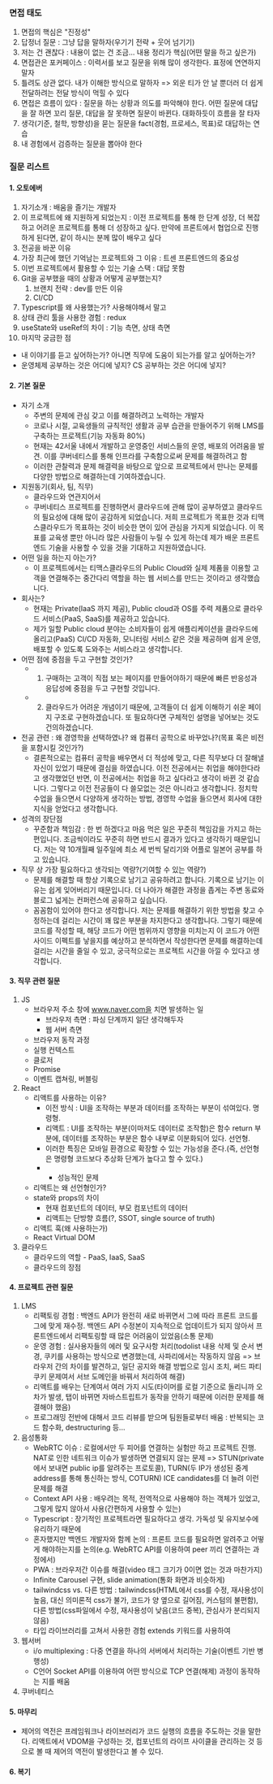 ### 면접 태도
1. 면접의 핵심은 "진정성" 
2. 답정너 질문 : 그냥 답을 말하자(우기기 전략 + 웃어 넘기기)
3. 저는 건 괜찮다 : 내용이 없는 건 조금... 내용 정리가 핵심(어떤 말을 하고 싶은가)
4. 면접관은 포커페이스 : 이력서를 보고 질문을 위해 많이 생각한다. 표정에 연연하지 말자
5. 틀려도 상관 없다. 내가 이해한 방식으로 말하자 => 외운 티가 안 날 뿐더러 더 쉽게 전달하려는 전달 방식이 먹힐 수 있다
6. 면접은 흐름이 있다 : 질문을 하는 상황과 의도를 파악해야 한다. 어떤 질문에 대답을 잘 하면 꼬리 질문, 대답을 잘 못하면 질문이 바뀐다. 대화하듯이 흐름을 잘 타자
7. 생각(기준, 철학, 방향성)을 묻는 질문을 fact(경험, 프로세스, 목표)로 대답하는 연습
8. 내 경험에서 검증하는 질문을 뽑아야 한다

### 질문 리스트

#### 1. 오토에버
1. 자기소개 : 배움을 즐기는 개발자
2. 이 프로젝트에 왜 지원하게 되었는지 : 이전 프로젝트를 통해 한 단계 성장, 더 복잡하고 어려운 프로젝트를 통해 더 성장하고 싶다. 만약에 프론트에서 협업으로 진행하게 된다면, 같이 하시는 분께 많이 배우고 싶다
3. 전공을 바꾼 이유
4. 가장 최근에 했던 기억남는 프로젝트와 그 이유 : 트센 프론트엔드의 중요성
5. 이번 프로젝트에서 활용할 수 있는 기술 스택 : 대답 못함
6. Git을 공부했을 때의 상황과 어떻게 공부했는지?
	1. 브랜치 전략 : dev를 만든 이유
	2. CI/CD
7. Typescript를 왜 사용했는가? 사용해야해서 말고
8. 상태 관리 툴을 사용한 경험 : redux
9. useState와 useRef의 차이 : 기능 측면, 상태 측면
10. 마지막 궁금한 점

- 내 이야기를 듣고 싶어하는가? 아니면 직무에 도움이 되는가를 알고 싶어하는가?
- 운영체제 공부하는 것은 어디에 넣지? CS 공부하는 것은 어디에 넣지?

#### 2. 기본 질문
- 자기 소개
	- 주변의 문제에 관심 갖고 이를 해결하려고 노력하는 개발자
	- 코로나 시절, 교육생들의 규칙적인 생활과 공부 습관을 만들어주기 위해 LMS를 구축하는 프로젝트(기능 자동화 80%)
	- 현재는 42서울 내에서 개발하고 운영중인 서비스들의 운영, 배포의 어려움을 발견. 이를 쿠버네티스를 통해 인프라를 구축함으로써 문제를 해결하려고 함
	- 이러한 관찰력과 문제 해결력을 바탕으로 앞으로 프로젝트에서 만나는 문제를 다양한 방법으로 해결하는데 기여하겠습니다.
- 지원동기(회사, 팀, 직무)
	- 클라우드와 연관지어서
	- 쿠버네티스 프로젝트를 진행하면서 클라우드에 관해 많이 공부하였고 클라우드의 필요성에 대해 많이 공감하게 되었습니다. 저희 프로젝트가 목표한 것과 티맥스클라우드가 목표하는 것이 비슷한 면이 있어 관심을 가지게 되었습니다. 이 목표를 교육생 뿐만 아니라 많은 사람들이 누릴 수 있게 하는데 제가 배운 프론트엔드 기술을 사용할 수 있을 것을 기대하고 지원하였습니다.
- 어떤 일을 하는지 아는가?
	- 이 프로젝트에서는 티맥스클라우드의 Public Cloud와 실제 제품을 이용할 고객을 연결해주는 중간다리 역할을 하는 웹 서비스를 만드는 것이라고 생각했습니다.
- 회사는?
	- 현재는 Private(IaaS 까지 제공), Public cloud과 OS를 주력 제품으로 클라우드 서비스(PaaS, SaaS)를 제공하고 있습니다.
	- 제가 일할 Public cloud 분야는 소비자들이 쉽게 애플리케이션을 클라우드에 올리고(PaaS) CI/CD 자동화, 모니터링 서비스 같은 것을 제공하며 쉽게 운영, 배포할 수 있도록 도와주는 서비스라고 생각합니다.
- 어떤 점에 중점을 두고 구현할 것인가?
	- 1. 구매하는 고객이 직접 보는 페이지를 만들어야하기 때문에 빠른 반응성과 응답성에 중점을 두고 구현할 것입니다.
	- 2. 클라우드가 어려운 개념이기 때문에, 고객들이 더 쉽게 이해하기 쉬운 페이지 구조로 구현하겠습니다. 또 필요하다면 구체적인 설명을 넣어보는 것도 건의하겠습니다.
- 전공 관련 : 왜 경영학을 선택하였나? 왜 컴퓨터 공학으로 바꾸었나?(목표 혹은 비전을 포함시킬 것인가?)
	- 결론적으로는 컴퓨터 공학을 배우면서 더 적성에 맞고, 다른 직무보다 더 잘해낼 자신이 있었기 때문에 결심을 하였습니다. 이전 전공에서는 취업을 해야한다라고 생각했었던 반면, 이 전공에서는 취업을 하고 싶다라고 생각이 바뀐 것 같습니다. 그렇다고 이전 전공들이 다 쓸모없는 것은 아니라고 생각합니다. 정치학 수업을 들으면서 다양하게 생각하는 방법, 경영학 수업을 들으면서 회사에 대한 지식을 얻었다고 생각합니다.
- 성격의 장단점
	- 꾸준함과 책임감 : 한 번 하겠다고 마음 먹은 일은 꾸준히 책임감을 가지고 하는 편입니다. 조금씩이라도 꾸준히 하면 반드시 결과가 있다고 생각하기 때문입니다. 저는 약 10개월째 일주일에 최소 세 번씩 달리기와 어플로 일본어 공부를 하고 있습니다.
- 직무 상 가장 필요하다고 생각되는 역량?(기여할 수 있는 역량?)
	- 문제를 해결할 때 항상 기록으로 남기고 공유하려고 합니다. 기록으로 남기는 이유는 쉽게 잊어버리기 때문입니다. 더 나아가 해결한 과정을 좁게는 주변 동료와 블로그 넓게는 컨퍼런스에 공유하고 싶습니다.
	- 꼼꼼함이 있어야 한다고 생각합니다. 저는 문제를 해결하기 위한 방법을 찾고 수정하는데 걸리는 시간이 꽤 많은 부분을 차지한다고 생각합니다. 그렇기 때문에 코드를 작성할 때, 해당 코드가 어떤 범위까지 영향을 미치는지 이 코드가 어떤 사이드 이펙트를 낳을지를 예상하고 분석하면서 작성한다면 문제를 해결하는데 걸리는 시간을 줄일 수 있고, 궁극적으로는 프로젝트 시간을 아낄 수 있다고 생각합니다.

#### 3. 직무 관련 질문
1. JS
	- 브라우저 주소 창에 www.naver.com을 치면 발생하는 일
		- 브라우저 측면 : 파싱 단계까지 일단 생각해두자
		- 웹 서버 측면
	- 브라우저 동작 과정
	- 실행 컨텍스트
	- 클로저
	- Promise
	- 이벤트 캡쳐링, 버블링
1. React
	- 리액트를 사용하는 이유?
		- 이전 방식 : UI을 조작하는 부분과 데이터를 조작하는 부분이 섞여있다. 명령형.
		- 리액트 : UI를 조작하는 부분(이마저도 데이터로 조작함)은 함수 return 부분에, 데이터를 조작하는 부분은 함수 내부로 이분화되어 있다. 선언형.
		- 이러한 특징은 모바일 환경으로 확장할 수 있는 가능성을 준다.(즉, 선언형은 명령형 코드보다 추상화 단계가 높다고 할 수 있다.)
		- + 성능적인 문제
	- 리액트는 왜 선언형인가?
	- state와 props의 차이
		- 현재 컴포넌트의 데이터, 부모 컴포넌트의 데이터
		- 리액트는 단방향 흐름(?, SSOT, single source of truth)
	- 리액트 훅(왜 사용하는가)
	- React Virtual DOM
2. 클라우드
	- 클라우드의 역할 - PaaS, IaaS, SaaS
	- 클라우드의 장점

#### 4. 프로젝트 관련 질문
1. LMS
	- 리팩토링 경험 : 백엔드 API가 완전히 새로 바뀌면서 그에 따라 프론트 코드를 그에 맞게 재수정. 백엔드 API 수정본이 지속적으로 업데이트가 되지 않아서 프론트엔드에서 리팩토링할 때 많은 어려움이 있었음(소통 문제)
	- 운영 경험 : 실사용자들의 에러 및 요구사항 처리(todolist 내용 삭제 및 순서 변경, 쿠키를 사용하는 방식으로 변경했는데, 사파리에서는 작동하지 않음 => 브라우저 간의 차이를 발견하고, 일단 공지와 해결 방법으로 임시 조치, 써드 파티 쿠키 문제여서 서브 도메인을 바꿔서 처리하여 해결)
	- 리액트를 배우는 단계여서 여러 가지 시도(타이머를 로컬 기준으로 돌리니까 오차가 발생,  탭이 바뀌면 자바스트립트가 동작을 안하기 때문에 이러한 문제를 해결해야 했음)
	- 프로그래밍 전반에 대해서 코드 리뷰를 받으며 팀원들로부터 배움 : 반복되는 코드 함수화, destructuring 등...
1. 음성통화
	- WebRTC 이슈 : 로컬에서만 두 피어를 연결하는 실험만 하고 프로젝트 진행. NAT로 인한 네트워크 이슈가 발생하면 연결되지 않는 문제 => STUN(private에서 보내면 public ip를 알려주는 프로토콜), TURN(두 IP가 생성된 중계 address를 통해 통신하는 방식, COTURN) ICE candidates를 더 늘려 이런 문제를 해결
	- Context API 사용 : 배우려는 목적, 전역적으로 사용해야 하는 객체가 있었고, 그렇게 많지 않아서 사용(간편하게 사용할 수 있는)
	- Typescript : 장기적인 프로젝트라면 필요하다고 생각. 가독성 및 유지보수에 유리하기 때문에
	- 혼자했지만 백엔드 개발자와 함께 논의 : 프론트 코드를 필요하면 알려주고 어떻게 해야하는지를 논의(e.g. WebRTC API를 이용하여 peer 끼리 연결하는 과정에서)
	- PWA : 브라우저간 이슈를 해결(video 태그 크기가 0이면 없는 것과 마찬가지)
	- Infinite Carousel 구현, slide animation(통화 화면과 비슷하게)
	- tailwindcss vs. 다른 방법 : tailwindcss(HTML에서 css를 수정, 재사용성이 높음, 대신 의미론적 css가 불가, 코드가 양 옆으로 길어짐, 커스텀의 불편함), 다른 방법(css파일에서 수정, 재사용성이 낮음(코드 중복), 관심사가 분리되지 않음)
	- 타입 라이브러리를 고쳐서 사용한 경험 extends 키워드를 사용하여
1. 웹서버
	- i/o multiplexing : 다중 연결을 하나의 서버에서 처리하는 기술(이벤트 기반 병행성)
	- C언어 Socket API를 이용하여 어떤 방식으로 TCP 연결(해제) 과정이 동작하는 지를 배움
2. 쿠버네티스

#### 5. 마무리


- 제어의 역전은 프레임워크나 라이브러리가 코드 실행의 흐름을 주도하는 것을 말한다. 리액트에서 VDOM을 구성하는 것, 컴포넌트의 라이프 사이클을 관리하는 것 등으로 볼 때 제어의 역전이 발생한다고 볼 수 있다.

#### 6. 복기
